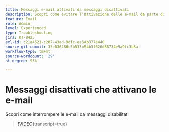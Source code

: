 ```yaml
---
title: Messaggi e-mail attivati da messaggi disattivati
description: Scopri come evitare l’attivazione delle e-mail da parte di messaggi disabilitati
feature: Email
role: Admin
level: Experienced
type: Troubleshooting
jira: KT-8425
exl-id: c21a4521-c207-43ad-9dfc-ea64b377e440
source-git-commit: 35e036486c5b533b54b3f626d88734e9a9fc3b8a
workflow-type: tm+mt
source-wordcount: '29'
ht-degree: 93%

---
```


# Messaggi disattivati che attivano le e-mail

Scopri come interrompere le e-mail da messaggi disabilitati
>[!VIDEO](https://video.tv.adobe.com/v/335981?quality=12&learn=on){transcript=true}
